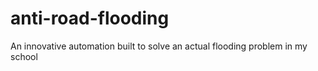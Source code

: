 # anti-road-flooding
An innovative automation built to solve an actual flooding problem in my school
